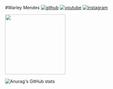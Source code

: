 #Warley Mendes
[![github](https://img.shields.io/badge/GitHub-100000?style=for-the-badge&logo=github&logoColor=white)](https://github.com/warleymendeslopes)
[![youtube](https://img.shields.io/badge/YouTube-FF0000?style=for-the-badge&logo=youtube&logoColor=white)](https://www.youtube.com/@warleymendeslopes)
[![instagram](https://img.shields.io/badge/Instagram-E4405F?style=for-the-badge&logo=instagram&logoColor=white)](https://instagram.com/warleymendeslopes)


<img height="195em" src="https://github-readme-stats.vercel.app/api/top-langs/?username=warleymendeslopes&layout=donut" />

![Anurag's GitHub stats](https://github-readme-stats.vercel.app/api?username=anuraghazra&show_icons=true&theme=transparent)
<!--
HiagoRoedel/HiagoRoedel is a ✨ special ✨ repository because its README.md (this file) appears on your GitHub profile.

Here are some ideas to get you started:

🔭 I’m currently working on ...
🌱 I’m currently learning ...
👯 I’m looking to collaborate on ...
🤔 I’m looking for help with ...
💬 Ask me about ...
📫 How to reach me: ...
😄 Pronouns: ...
⚡ Fun fact: ...
-->